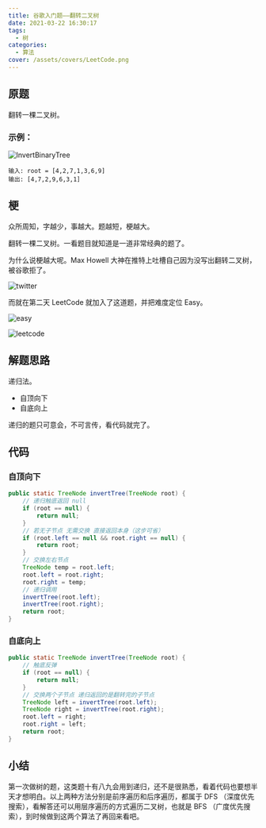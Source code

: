 ```yaml
---
title: 谷歌入门题——翻转二叉树
date: 2021-03-22 16:30:17
tags:
  - 树
categories:
  - 算法
cover: /assets/covers/LeetCode.png
---
```


## 原题

翻转一棵二叉树。

### 示例：

![InvertBinaryTree](./problem.jpg)

```
输入: root = [4,2,7,1,3,6,9]
输出: [4,7,2,9,6,3,1]
```

## 梗

众所周知，字越少，事越大。题越短，梗越大。

翻转一棵二叉树。一看题目就知道是一道非常经典的题了。

为什么说梗越大呢。Max Howell 大神在推特上吐槽自己因为没写出翻转二叉树，被谷歌拒了。

![twitter](./twitter.png)

而就在第二天 LeetCode 就加入了这道题，并把难度定位 Easy。

![easy](./easy.jpg)

![leetcode](./leetcode.jpg)

## 解题思路

递归法。

- 自顶向下
- 自底向上

递归的题只可意会，不可言传，看代码就完了。

## 代码

### 自顶向下

```java
public static TreeNode invertTree(TreeNode root) {
    // 递归触底返回 null
    if (root == null) {
        return null;
    }
    // 若无子节点 无需交换 直接返回本身（这步可省）
    if (root.left == null && root.right == null) {
        return root;
    }
    // 交换左右节点
    TreeNode temp = root.left;
    root.left = root.right;
    root.right = temp;
    // 递归调用
    invertTree(root.left);
    invertTree(root.right);
    return root;
}
```

### 自底向上

```java
public static TreeNode invertTree(TreeNode root) {
    // 触底反弹
    if (root == null) {
        return null;
    }
    // 交换两个子节点 递归返回的是翻转完的子节点
    TreeNode left = invertTree(root.left);
    TreeNode right = invertTree(root.right);
    root.left = right;
    root.right = left;
    return root;
}
```

## 小结

第一次做树的题，这类题十有八九会用到递归，还不是很熟悉，看着代码也要想半天才想明白。以上两种方法分别是前序遍历和后序遍历，都属于 DFS （深度优先搜索），看解答还可以用层序遍历的方式遍历二叉树，也就是 BFS （广度优先搜索），到时候做到这两个算法了再回来看吧。
